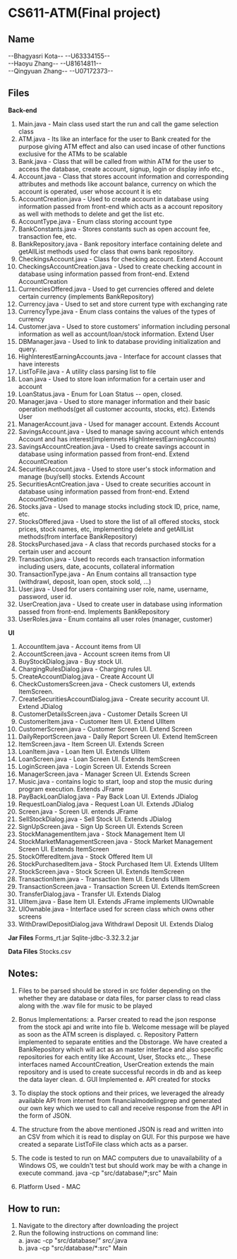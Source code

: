 # CS611-ATM(Final project)

Name
-------------------------------------------------------------------------------------------------
--Bhagyasri Kota--
--U63334155--  
--Haoyu Zhang--
--U81614811--  
--Qingyuan Zhang--
--U07172373--  


Files
------------------------------------------------------------------------------------------------- 

**Back-end**  
1. Main.java - Main class used start the run and call the game selection class
2. ATM.java - Its like an interface for the user to Bank created for the purpose giving ATM effect and also can used incase of other functions exclusive for the ATMs to be scalable
3. Bank.java - Class that will be called from within ATM for the user to access the database, create account, signup, login or display info etc.,
4. Account.java - Class that stores account information and corresponding attributes and methods like account balance, currency on which the account is operated, user whose account it is etc
5. AccountCreation.java - Used to create account in database using information passed from front-end which acts as a account repository as well with methods to delete and get the list etc. 
6. AccountType.java - Enum class storing account type  
7. BankConstants.java - Stores constants such as open account fee, transaction fee, etc.  
8. BankRepository.java - Bank repository interface containing delete and getAllList methods used for class that owns bank repository.    
9. CheckingsAccount.java - Class for checking account. Extend Account
10. CheckingsAccountCreation.java - Used to create checking account in database using information passed from front-end. Extend AccountCreation  
11. CurrenciesOffered.java - Used to get currencies offered and delete certain currency (implements BankRepository)  
12. Currency.java - Used to set and store current type with exchanging rate  
13. CurrencyType.java - Enum class contains the values of the types of currency  
14. Customer.java - Used to store customers' information including personal information as well as account/loan/stock information. Extend User   
15. DBManager.java - Used to link to database providing initialization and query.  
16. HighInterestEarningAccounts.java - Interface for account classes that have interests   
17. ListToFile.java - A utility class parsing list to file  
18. Loan.java - Used to store loan information for a certain user and account     
19. LoanStatus.java - Enum for Loan Status -- open, closed.    
20. Manager.java - Used to store manager information and their basic operation methods(get all customer accounts, stocks, etc). Extends User  
21. ManagerAccount.java - Used for manager account. Extends Account    
22. SavingsAccount.java - Used to manage saving account which entends Account and has interest(implemnets HighInterestEarningAccounts)   
23. SavingsAccountCreation.java - Used to create savings account in database using information passed from front-end. Extend AccountCreation    
24. SecuritiesAccount.java - Used to store user's stock information and manage (buy/sell) stocks. Extends Account  
25. SecuritiesAcntCreation.java - Used to create securities account in database using information passed from front-end. Extend AccountCreation  
26. Stocks.java - Used to manage stocks including stock ID, price, name, etc.    
27. StocksOffered.java - Used to store the list of all offered stocks, stock prices, stock names, etc, implementing delete and getAllList methods(from interface BankRepository)  
28. StocksPurchased.java - A class that records purchased stocks for a certain user and account  
29. Transaction.java - Used to records each transaction information including users, date, acocunts, collateral information   
30. TransactionType.java - An Enum contains all transaction type (withdrawl, deposit, loan open, stock sold, ...)     
31. User.java - Used for users containing user role, name, username, password, user id.  
32. UserCreation.java -  Used to create user in database using information passed from front-end. Implements BankRepository  
33. UserRoles.java - Enum contains all user roles (manager, customer)   

**UI**  
1. AccountItem.java - Account items from UI   
2. AccountScreen.java - Account screen items from UI 
3. BuyStockDialog.java - Buy stock UI.  
4. ChargingRulesDialog.java - Charging rules UI. 
5. CreateAccountDialog.java - Create Account UI  
6. CheckCustomersScreen.java - Check customers UI, extends ItemScreen. 
7. CreateSecuritiesAccountDialog.java - Create security account UI. Extend JDialog 
8. CustomerDetailsScreen.java - Customer Details Screen UI  
9.  CustomerItem.java - Customer Item UI. Extend UIItem  
10. CustomerScreen.java - Customer Screen UI. Extend Screen  
11. DailyReportScreen.java - Daily Report Screen UI. Extend ItemScreen 
12. ItemScreen.java - Item Screen UI. Extends Screen 
13. LoanItem.java - Loan Item UI. Extends UIItem  
14. LoanScreen.java - Loan Screen UI. Extends ItemScreen  
15. LoginScreen.java - Login Screen UI. Extends Screen  
16. ManagerScreen.java - Manager Screen UI. Extends Screen 
17. Music.java - contains logic to start, loop and stop the music during program execution. Extends JFrame  
18. PayBackLoanDialog.java - Pay Back Loan UI. Extends JDialog  
19. RequestLoanDialog.java - Request Loan UI. Extends JDialog  
20. Screen.java - Screen UI. entends JFrame  
21. SellStockDialog.java - Sell Stock UI. Extends JDialog  
22. SignUpScreen.java - Sign Up Screen UI. Extends Screen  
23. StockManagementItem.java - Stock Management Item UI  
24. StockMarketManagementScreen.java - Stock Market Management Screen UI. Extends ItemScreen  
25. StockOfferedItem.java - Stock Offered Item UI  
26. StockPurchasedItem.java - Stock Purchased Item UI. Extends UIItem  
27. StockScreen.java - Stock Screen UI. Extends ItemScreen  
28. TransactionItem.java - Transaction Item UI. Extends UIItem  
29. TransactionScreen.java - Transaction Screen UI. Extends ItemScreen  
30. TransferDialog.java - Transfer UI. Extends Dialog  
31. UIItem.java - Base Item UI. Extends JFrame implements UIOwnable  
32. UIOwnable.java - Interface used for screen class which owns other screens  
33. WithDrawlDepositDialog.java Withdrawl Deposit UI. Extends Dialog 

**Jar Files**
Forms_rt.jar
Sqlite-jdbc-3.32.3.2.jar


**Data Files**
Stocks.csv


Notes:
-------------------------------------------------------------------------------------------------
1. Files to be parsed should be stored in src folder depending on the whether they are database or data files, for parser class to read class along with the .wav file for music to be played

2. Bonus Implementations:
	a. Parser created to read the json response from the stock api and write into file
	b. Welcome message will be played as soon as the ATM screen is displayed.
	c. Repository Pattern implemented to separate entities and the Dbstorage. We have created a BankRepository which will act as an master interface and also specific repositories for each entity like Account, User, Stocks etc.,. These interfaces named AccountCreation, UserCreation extends the main repository and is used to create successful records in db and as keep the data layer clean. 
	d. GUI Implemented
	e. API created for stocks

3. To display the stock options and their prices, we leveraged the already available API from internet from financialmodelingprep and generated our own key which we used to call and receive response from the API in the form of JSON. 

4. The structure from the above mentioned JSON is read and written into an CSV from which it is read to display on GUI. For this purpose we have created a separate ListToFile class which acts as a parser.

5. The code is tested to run on MAC computers due to unavailability of a Windows OS, we couldn't test but should work may be with a change in execute command.  java -cp "src/database/*;src" Main

6. Platform Used - MAC


How to run:
-------------------------------------------------------------------------------------------------
1. Navigate to the directory after downloading the project
2. Run the following instructions on command line:		
	a. javac -cp "src/database/*" src/*.java	
	b. java -cp "src/database/*:src" Main
